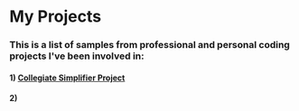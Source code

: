 # My Projects

### This is a list of samples from professional and personal coding projects I've been involved in:

#### 1) [Collegiate Simplifier Project](https://github.com/PilatiEric/my-projects-and-portfolio/tree/main/Collegiate%20Simplifier%20Project)
   
#### 2) 
